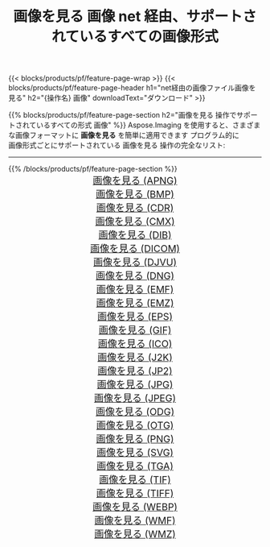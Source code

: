 ﻿---
title: 画像を見る 画像 net 経由、サポートされているすべての画像形式 
weight: 3920
url: /ja/net/viewer 
lang: ja
langdirlevel: 2
locales: zh-hans,ja,it,ru,de,es,fr,nl,id,lt,pl,pt,vi,tr,ko,zh-hant,ar,hi,th,sv,cs,uk,he
description: Aspose.Imaging を使用すると、net 経由で簡単に 画像を見る イメージを作成できます
---

{{< blocks/products/pf/feature-page-wrap >}}
{{< blocks/products/pf/feature-page-header h1="net経由の画像ファイル画像を見る" h2="{操作名} 画像" downloadText="ダウンロード" >}}


{{% blocks/products/pf/feature-page-section  h2="画像を見る 操作でサポートされているすべての形式 画像" %}}
Aspose.Imaging を使用すると、さまざまな画像フォーマットに **画像を見る** を簡単に適用できます プログラム的に
<br/>
画像形式ごとにサポートされている 画像を見る 操作の完全なリスト:
<hr/>
{{% /blocks/products/pf/feature-page-section %}}
<div class="container-fluid productfamilypage bg-gray">
    <div class="convertypes bg-gray agp-content section">
        <div class="container">
		<div class="row other-converters" style="gap: 10px;font-size: 19px;text-align:center;">
		    <div class='col-md-2 other-converter remove-lp remove-rp'><a href="/imaging/ja/net/viewer/apng" style="padding:15px;">画像を見る (APNG)</a></div><div class='col-md-2 other-converter remove-lp remove-rp'><a href="/imaging/ja/net/viewer/bmp" style="padding:15px;">画像を見る (BMP)</a></div><div class='col-md-2 other-converter remove-lp remove-rp'><a href="/imaging/ja/net/viewer/cdr" style="padding:15px;">画像を見る (CDR)</a></div><div class='col-md-2 other-converter remove-lp remove-rp'><a href="/imaging/ja/net/viewer/cmx" style="padding:15px;">画像を見る (CMX)</a></div><div class='col-md-2 other-converter remove-lp remove-rp'><a href="/imaging/ja/net/viewer/dib" style="padding:15px;">画像を見る (DIB)</a></div><div class='col-md-2 other-converter remove-lp remove-rp'><a href="/imaging/ja/net/viewer/dicom" style="padding:15px;">画像を見る (DICOM)</a></div><div class='col-md-2 other-converter remove-lp remove-rp'><a href="/imaging/ja/net/viewer/djvu" style="padding:15px;">画像を見る (DJVU)</a></div><div class='col-md-2 other-converter remove-lp remove-rp'><a href="/imaging/ja/net/viewer/dng" style="padding:15px;">画像を見る (DNG)</a></div><div class='col-md-2 other-converter remove-lp remove-rp'><a href="/imaging/ja/net/viewer/emf" style="padding:15px;">画像を見る (EMF)</a></div><div class='col-md-2 other-converter remove-lp remove-rp'><a href="/imaging/ja/net/viewer/emz" style="padding:15px;">画像を見る (EMZ)</a></div><div class='col-md-2 other-converter remove-lp remove-rp'><a href="/imaging/ja/net/viewer/eps" style="padding:15px;">画像を見る (EPS)</a></div><div class='col-md-2 other-converter remove-lp remove-rp'><a href="/imaging/ja/net/viewer/gif" style="padding:15px;">画像を見る (GIF)</a></div><div class='col-md-2 other-converter remove-lp remove-rp'><a href="/imaging/ja/net/viewer/ico" style="padding:15px;">画像を見る (ICO)</a></div><div class='col-md-2 other-converter remove-lp remove-rp'><a href="/imaging/ja/net/viewer/j2k" style="padding:15px;">画像を見る (J2K)</a></div><div class='col-md-2 other-converter remove-lp remove-rp'><a href="/imaging/ja/net/viewer/jp2" style="padding:15px;">画像を見る (JP2)</a></div><div class='col-md-2 other-converter remove-lp remove-rp'><a href="/imaging/ja/net/viewer/jpg" style="padding:15px;">画像を見る (JPG)</a></div><div class='col-md-2 other-converter remove-lp remove-rp'><a href="/imaging/ja/net/viewer/jpeg" style="padding:15px;">画像を見る (JPEG)</a></div><div class='col-md-2 other-converter remove-lp remove-rp'><a href="/imaging/ja/net/viewer/odg" style="padding:15px;">画像を見る (ODG)</a></div><div class='col-md-2 other-converter remove-lp remove-rp'><a href="/imaging/ja/net/viewer/otg" style="padding:15px;">画像を見る (OTG)</a></div><div class='col-md-2 other-converter remove-lp remove-rp'><a href="/imaging/ja/net/viewer/png" style="padding:15px;">画像を見る (PNG)</a></div><div class='col-md-2 other-converter remove-lp remove-rp'><a href="/imaging/ja/net/viewer/svg" style="padding:15px;">画像を見る (SVG)</a></div><div class='col-md-2 other-converter remove-lp remove-rp'><a href="/imaging/ja/net/viewer/tga" style="padding:15px;">画像を見る (TGA)</a></div><div class='col-md-2 other-converter remove-lp remove-rp'><a href="/imaging/ja/net/viewer/tif" style="padding:15px;">画像を見る (TIF)</a></div><div class='col-md-2 other-converter remove-lp remove-rp'><a href="/imaging/ja/net/viewer/tiff" style="padding:15px;">画像を見る (TIFF)</a></div><div class='col-md-2 other-converter remove-lp remove-rp'><a href="/imaging/ja/net/viewer/webp" style="padding:15px;">画像を見る (WEBP)</a></div><div class='col-md-2 other-converter remove-lp remove-rp'><a href="/imaging/ja/net/viewer/wmf" style="padding:15px;">画像を見る (WMF)</a></div><div class='col-md-2 other-converter remove-lp remove-rp'><a href="/imaging/ja/net/viewer/wmz" style="padding:15px;">画像を見る (WMZ)</a></div>
                </div>
        </div>
    </div>
</div>
<br/>
